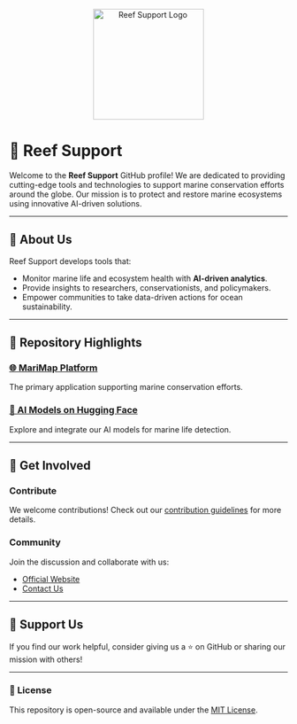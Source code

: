 <p align="center">
  <img src="https://raw.githubusercontent.com/reefsupport/reefsupport/main/assets/logo.png" alt="Reef Support Logo" width="200">
</p>

# 🌊 Reef Support

Welcome to the **Reef Support** GitHub profile! We are dedicated to providing cutting-edge tools and technologies to support marine conservation efforts around the globe. Our mission is to protect and restore marine ecosystems using innovative AI-driven solutions.

---

## 🐠 About Us

Reef Support develops tools that:

- Monitor marine life and ecosystem health with **AI-driven analytics**.
- Provide insights to researchers, conservationists, and policymakers.
- Empower communities to take data-driven actions for ocean sustainability.

---

## 📂 Repository Highlights

### [🌐 MariMap Platform](https://marimap.reef.support)

The primary application supporting marine conservation efforts.

### [🤖 AI Models on Hugging Face](https://huggingface.co/reefsupport)

Explore and integrate our AI models for marine life detection.

---

## 💬 Get Involved

### Contribute

We welcome contributions! Check out our [contribution guidelines](https://github.com/reefsupport/contributing.md) for more details.

### Community

Join the discussion and collaborate with us:

- [Official Website](https://www.reef.support)
- [Contact Us](https://www.reef.support/contact)

---

## 🌟 Support Us

If you find our work helpful, consider giving us a ⭐ on GitHub or sharing our mission with others!

---

### 📜 License

This repository is open-source and available under the [MIT License](LICENSE).
